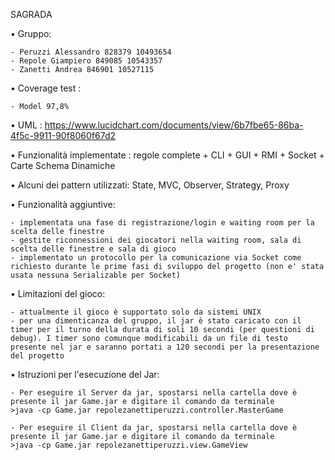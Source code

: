 SAGRADA

• Gruppo:

	- Peruzzi Alessandro 828379 10493654
	- Repole Giampiero 849085 10543357
	- Zanetti Andrea 846901 10527115

• Coverage test :
	
	- Model 97,8%

• UML : https://www.lucidchart.com/documents/view/6b7fbe65-86ba-4f5c-9911-90f8060f67d2

• Funzionalità implementate : regole complete + CLI + GUI + RMI + Socket + Carte Schema Dinamiche

• Alcuni dei pattern utilizzati: State, MVC, Observer, Strategy, Proxy
	
• Funzionalità aggiuntive:

	- implementata una fase di registrazione/login e waiting room per la scelta delle finestre
	- gestite riconnessioni dei giocatori nella waiting room, sala di scelta delle finestre e sala di gioco
	- implementato un protocollo per la comunicazione via Socket come richiesto durante le prime fasi di sviluppo del progetto (non e' stata usata nessuna Serializable per Socket)
	
• Limitazioni del gioco:

	- attualmente il gioco è supportato solo da sistemi UNIX
	- per una dimenticanza del gruppo, il jar è stato caricato con il timer per il turno della durata di soli 10 secondi (per questioni di debug). I timer sono comunque modificabili da un file di testo presente nel jar e saranno portati a 120 secondi per la presentazione del progetto

• Istruzioni per l'esecuzione del Jar:

	- Per eseguire il Server da jar, spostarsi nella cartella dove è presente il jar Game.jar e digitare il comando da terminale 
	>java -cp Game.jar repolezanettiperuzzi.controller.MasterGame
	
	- Per eseguire il Client da jar, spostarsi nella cartella dove è presente il jar Game.jar e digitare il comando da terminale 
	>java -cp Game.jar repolezanettiperuzzi.view.GameView
	
